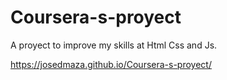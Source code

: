 # Coursera-s-proyect
A proyect to improve my skills at Html Css and Js.

https://josedmaza.github.io/Coursera-s-proyect/
